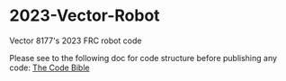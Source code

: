 # 2023-Vector-Robot
Vector 8177's 2023 FRC robot code

Please see to the following doc for code structure before publishing any code:
[The Code Bible](https://docs.google.com/document/d/e/2PACX-1vRYzWGiLbjcrMLsvXuptc-_9NdzYum8rxOUIsN3IQearsQfvvr9s4pXWOIr0Rx7hU6hVvxLPTmBjvWF/pub)
